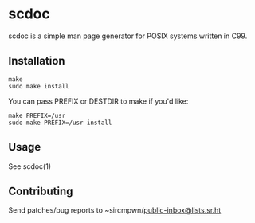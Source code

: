 # scdoc

scdoc is a simple man page generator for POSIX systems written in C99.

## Installation

    make
    sudo make install

You can pass PREFIX or DESTDIR to make if you'd like:

    make PREFIX=/usr
    sudo make PREFIX=/usr install

## Usage

See scdoc(1)

## Contributing

Send patches/bug reports to ~sircmpwn/public-inbox@lists.sr.ht
